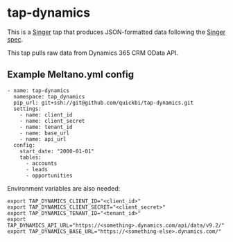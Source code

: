 # tap-dynamics

This is a [Singer](https://singer.io) tap that produces JSON-formatted data following the [Singer spec](https://github.com/singer-io/getting-started/blob/master/SPEC.md).

This tap pulls raw data from Dynamics 365 CRM OData API.


## Example Meltano.yml config

```
- name: tap-dynamics
  namespace: tap_dynamics
  pip_url: git+ssh://git@github.com/quickbi/tap-dynamics.git
  settings:
    - name: client_id
    - name: client_secret
    - name: tenant_id
    - name: base_url
    - name: api_url
  config:
    start_date: "2000-01-01"
    tables:
      - accounts
      - leads
      - opportunities
```

Environment variables are also needed:
```
export TAP_DYNAMICS_CLIENT_ID="<client_id>"
export TAP_DYNAMICS_CLIENT_SECRET="<client_secret>"
export TAP_DYNAMICS_TENANT_ID="<tenant_id>"
export TAP_DYNAMICS_API_URL="https://<something>.dynamics.com/api/data/v9.2/"
export TAP_DYNAMICS_BASE_URL="https://<something-else>.dynamics.com/"
```
